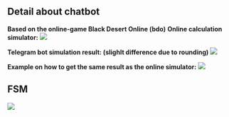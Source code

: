 ## Detail about chatbot
**Based on the online-game Black Desert Online (bdo)**
**Online calculation simulator:**
![](https://i.imgur.com/5BUg7yV.png)

**Telegram bot simulation result: (slighlt difference due to rounding)**
![](https://i.imgur.com/peRnVKN.png)

**Example on how to get the same result as the online simulator:**
![](https://i.imgur.com/BeLuJlN.png)




## FSM
![](https://i.imgur.com/vzxbJt8.png)
